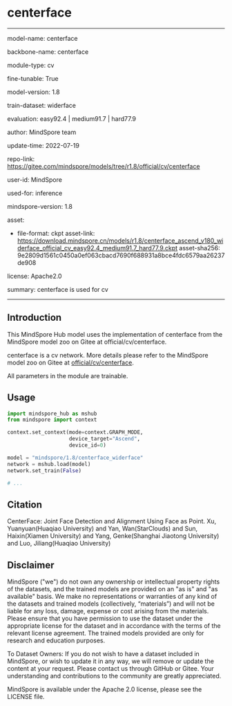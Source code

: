 # centerface

---

model-name: centerface

backbone-name: centerface

module-type: cv

fine-tunable: True

model-version: 1.8

train-dataset: widerface

evaluation: easy92.4 | medium91.7 | hard77.9

author: MindSpore team

update-time: 2022-07-19

repo-link: <https://gitee.com/mindspore/models/tree/r1.8/official/cv/centerface>

user-id: MindSpore

used-for: inference

mindspore-version: 1.8

asset:

-
    file-format: ckpt
    asset-link: <https://download.mindspore.cn/models/r1.8/centerface_ascend_v180_widerface_official_cv_easy92.4_medium91.7_hard77.9.ckpt>
    asset-sha256: 9e2809d1561c0450a0ef063cbacd7690f688931a8bce4fdc6579aa26237de908

license: Apache2.0

summary: centerface is used for cv

---

## Introduction

This MindSpore Hub model uses the implementation of centerface from the MindSpore model zoo on Gitee at official/cv/centerface.

centerface is a cv network. More details please refer to the MindSpore model zoo on Gitee at [official/cv/centerface](https://gitee.com/mindspore/models/blob/r1.8/official/cv/centerface/README.md).

All parameters in the module are trainable.

## Usage

```python
import mindspore_hub as mshub
from mindspore import context

context.set_context(mode=context.GRAPH_MODE,
                    device_target="Ascend",
                    device_id=0)

model = "mindspore/1.8/centerface_widerface"
network = mshub.load(model)
network.set_train(False)

# ...
```

## Citation

CenterFace: Joint Face Detection and Alignment Using Face as Point. Xu, Yuanyuan(Huaqiao University) and Yan, Wan(StarClouds) and Sun, Haixin(Xiamen University) and Yang, Genke(Shanghai Jiaotong University) and Luo, Jiliang(Huaqiao University)

## Disclaimer

MindSpore ("we") do not own any ownership or intellectual property rights of the datasets, and the trained models are provided on an "as is" and "as available" basis. We make no representations or warranties of any kind of the datasets and trained models (collectively, “materials”) and will not be liable for any loss, damage, expense or cost arising from the materials. Please ensure that you have permission to use the dataset under the appropriate license for the dataset and in accordance with the terms of the relevant license agreement. The trained models provided are only for research and education purposes.

To Dataset Owners: If you do not wish to have a dataset included in MindSpore, or wish to update it in any way, we will remove or update the content at your request. Please contact us through GitHub or Gitee. Your understanding and contributions to the community are greatly appreciated.

MindSpore is available under the Apache 2.0 license, please see the LICENSE file.
